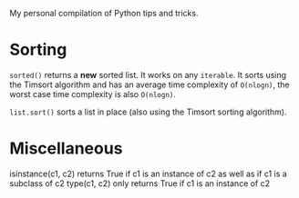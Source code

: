 My personal compilation of Python tips and tricks.

# Sorting

`sorted()` returns a **new** sorted list. It works on any `iterable`. It sorts using the Timsort algorithm and has an average time complexity of `O(nlogn)`, the worst case time complexity is also `O(nlogn)`.

`list.sort()` sorts a list in place (also using the Timsort sorting algorithm).

# Miscellaneous

isinstance(c1, c2) returns True if c1 is an instance of c2 as well as if c1 is a subclass of c2
type(c1, c2) only returns True if c1 is an instance of c2 
